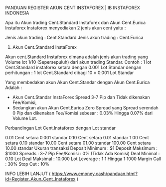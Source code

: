 PANDUAN REGISTER AKUN CENT INSTAFOREX | IB INSTAFOREX INDONESIA

Apa itu Akun trading Cent.Standard Instaforex dan Akun Cent.Eurica Instaforex
Instaforex menyediakan 2 jenis akun cent yaitu : 

Jenis akun trading : Cent.Standard
Jenis akun trading : Cent.Eurica
1. Akun Cent.Standard InstaForex

Akun cent.Standard Instaforex dimana adalah jenis akun trading yang Volume lot 1/10 (Sepersepuluh) dari akun trading Standar. 
Contoh : 1 lot Cent.Standard instaforex setara dengan 0.001 Lot Standar 
dengan perhitungan : 1 lot Cent.Standard dibagi 10 = 0.001 Lot Standar

Yang membedakan akun Akun Cent.Standar dengan Akun Cent.Eurica Adalah :
* Akun Cent.Standar InstaForex Spread 3-7 Pip dan Tidak dikenakan Fee/Komisi,
* Sedangkan akun Akun Cent.Eurica Zero Spread yang Spread serendah 0 Pip dan dikenakan Fee/Komisi sebesar : 0.03% Hingga 0.07% dari Volume Lot. 

Perbandingan Lot Cent.Instaforex dengan Lot standar 

0.01 Cent setara 0.001 standar
0.10 Cent setara 0.01 standar
1.00 Cent setara 0.10 standar
10.00 Cent setara 01.00 standar
100.00 Cent setara 10.00 standar
Ukuran transaksi
Deposit Minimum : $1
Deposit Maksimum : $1000
Spreads : 3-7 Pip
Fee/Komisi : 0% (Tidak Ada Komisi)
Deal Minimal : 0.10 Lot
Deal Maksimal : 10.000 Lot
Leverage : 1:1 Hingga 1:1000
Margin Call : 30%
Stop Out : 10% 

INFO LEBIH LANJUT ( https://www.emoney.cash/panduan.html?id=Register_Akun_Cent_Instaforex )
